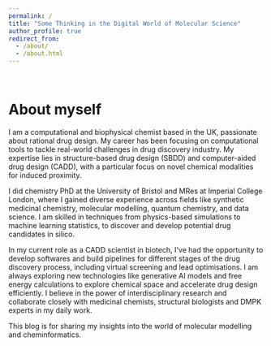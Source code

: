 ```yaml
---
permalink: /
title: "Some Thinking in the Digital World of Molecular Science"
author_profile: true
redirect_from: 
  - /about/
  - /about.html
---
```


<br />

About myself
======

I am a computational and biophysical chemist based in the UK, passionate about rational drug design. My career has been focusing on computational tools to tackle real-world challenges in drug discovery industry. My expertise lies in structure-based drug design (SBDD) and computer-aided drug design (CADD), with a particular focus on novel chemical modalities for induced proximity.

I did chemistry PhD at the University of Bristol and MRes at Imperial College London, where I gained diverse experience across fields like synthetic medicinal chemistry, molecular modelling, quantum chemistry, and data science. I am skilled in techniques from physics-based simulations to machine learning statistics, to discover and develop potential drug candidates in silico.

In my current role as a CADD scientist in biotech, I've had the opportunity to develop softwares and build pipelines for different stages of the drug discovery process, including virtual screening and lead optimisations. I am always exploring new technologies like generative AI models and free energy calculations to explore chemical space and accelerate drug design efficiently. I believe in the power of interdisciplinary research and collaborate closely with medicinal chemists, structural biologists and DMPK experts in my daily work.

This blog is for sharing my insights into the world of molecular modelling and cheminformatics.
